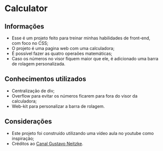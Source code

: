 # Calculator

## Informações 

* Esse é um projeto feito para treinar minhas habilidades de front-end, com foco no CSS;
* O projeto é uma pagina web com uma calculadora;
* É possível fazer as quatro operaões matemáticas;
* Caso os números no visor fiquem maior que ele, é adicionado uma barra de rolagem personalizada.

## Conhecimentos utilizados 

* Centralização de div;
* Overflow para evitar os números ficarem para fora do visor da calculadora;
* Web-kit para personalizar a barra de rolagem.

## Considerações

* Este projeto foi construído utilizando uma vídeo aula no youtube como inspiração;
* Créditos ao [Canal Gustavo Neitzke](https://www.youtube.com/c/GustavoNeitzke).

